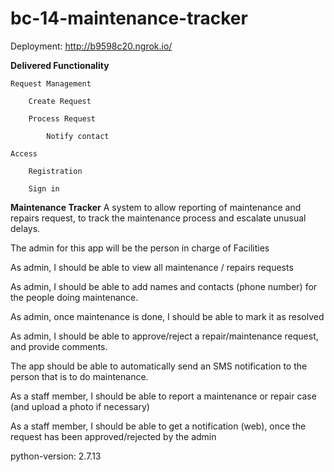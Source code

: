 # bc-14-maintenance-tracker

Deployment: http://b9598c20.ngrok.io/

**Delivered Functionality**

	Request Management

		Create Request

		Process Request

			Notify contact

	Access

		Registration

		Sign in

**Maintenance Tracker**
A system to allow reporting of maintenance and repairs request, to track the maintenance process and escalate unusual delays.

The admin for this app will be the person in charge of Facilities

As admin, I should be able to view all maintenance / repairs requests

As admin, I should be able to add names and contacts (phone number) for the people doing maintenance.

As admin, once maintenance is done, I should be able to mark it as resolved

As admin, I should be able to approve/reject a repair/maintenance request, and provide comments.

The app should be able to automatically send an SMS notification to the person that is to do maintenance. 

As a staff member, I should be able to report a maintenance or repair case (and upload a photo if necessary)

As a staff member, I should be able to get a notification (web), once the request has been approved/rejected by the admin

python-version: 2.7.13

